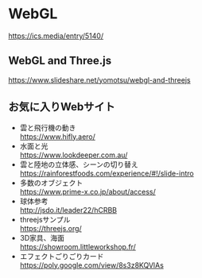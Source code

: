 
# WebGL

https://ics.media/entry/5140/


## WebGL and Three.js

https://www.slideshare.net/yomotsu/webgl-and-threejs

## お気に入りWebサイト

- 雲と飛行機の動き  
https://www.hifly.aero/  
- 水面と光  
https://www.lookdeeper.com.au/  
- 雲と陸地の立体感、シーンの切り替え  
https://rainforestfoods.com/experience/#!/slide-intro  
- 多数のオブジェクト  
https://www.prime-x.co.jp/about/access/  
- 球体参考  
http://jsdo.it/leader22/hCRBB  
- threejsサンプル  
https://threejs.org/  
- 3D家具、海面  
https://showroom.littleworkshop.fr/  
- エフェクトごりごりカード  
https://poly.google.com/view/8s3z8KQVlAs  
